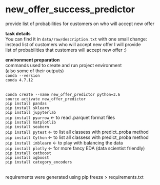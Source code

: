 # new_offer_success_predictor
provide list of probabilities for customers on who will accept new offer 

**task details**
<br> You can find it in `data/raw/description.txt` with one small change:
<br> instead list of customers who will accept new offer I will provide
<br> list of probabilities that customers will accept new offer :) 

**environment preparation**
<br> commands used to create and run project environment
<br> (also some of their outputs)
<br>`conda --version`
<br>`conda 4.7.12`


<br>`conda create --name new_offer_predictor python=3.6`
<br> `source activate new_offer_predictor`
<br> `pip install pandas `
<br> `pip install sklearn`
<br> `pip install jupyterlab`
<br> `pip install pyarrow` <- to read .parquet format files
<br> `pip install matplotlib`
<br> `pip install seaborn`
<br> `pip install pytest` <- to list all classess with predict_proba method
<br> `pip install Cython` <- to list all classess with predict_proba method
<br> `pip install imblearn` <- to play with balancing the data
<br> `pip install plotly` <- for more fancy EDA (data scientist friendly)
<br> `pip install catboost`
<br> `pip install xgboost`
<br> `pip install category_encoders`

<br> requirements were generated using pip freeze > requirements.txt